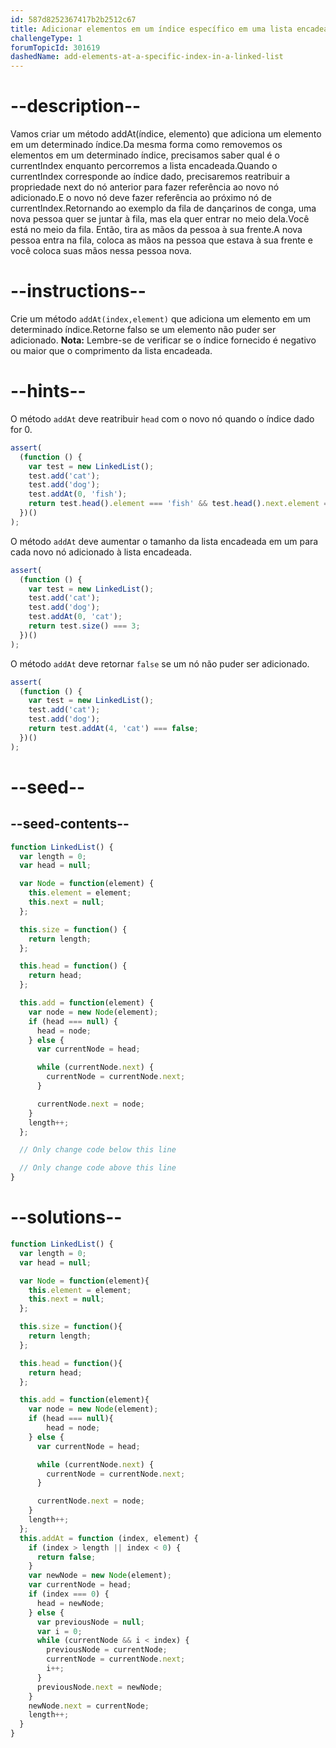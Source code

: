 ```yaml
---
id: 587d8252367417b2b2512c67
title: Adicionar elementos em um índice específico em uma lista encadeada
challengeType: 1
forumTopicId: 301619
dashedName: add-elements-at-a-specific-index-in-a-linked-list
---
```


# --description--

Vamos criar um método addAt(índice, elemento) que adiciona um elemento em um determinado índice.Da mesma forma como removemos os elementos em um determinado índice, precisamos saber qual é o currentIndex enquanto percorremos a lista encadeada.Quando o currentIndex corresponde ao índice dado, precisaremos reatribuir a propriedade next do nó anterior para fazer referência ao novo nó adicionado.E o novo nó deve fazer referência ao próximo nó de currentIndex.Retornando ao exemplo da fila de dançarinos de conga, uma nova pessoa quer se juntar à fila, mas ela quer entrar no meio dela.Você está no meio da fila. Então, tira as mãos da pessoa à sua frente.A nova pessoa entra na fila, coloca as mãos na pessoa que estava à sua frente e você coloca suas mãos nessa pessoa nova.

# --instructions--

Crie um método `addAt(index,element)` que adiciona um elemento em um determinado índice.Retorne falso se um elemento não puder ser adicionado. **Nota:** Lembre-se de verificar se o índice fornecido é negativo ou maior que o comprimento da lista encadeada.

# --hints--

O método `addAt` deve reatribuir `head` com o novo nó quando o índice dado for 0.

```js
assert(
  (function () {
    var test = new LinkedList();
    test.add('cat');
    test.add('dog');
    test.addAt(0, 'fish');
    return test.head().element === 'fish' && test.head().next.element === 'cat';
  })()
);
```

O método `addAt` deve aumentar o tamanho da lista encadeada em um para cada novo nó adicionado à lista encadeada.

```js
assert(
  (function () {
    var test = new LinkedList();
    test.add('cat');
    test.add('dog');
    test.addAt(0, 'cat');
    return test.size() === 3;
  })()
);
```

O método `addAt` deve retornar `false` se um nó não puder ser adicionado.

```js
assert(
  (function () {
    var test = new LinkedList();
    test.add('cat');
    test.add('dog');
    return test.addAt(4, 'cat') === false;
  })()
);
```

# --seed--

## --seed-contents--

```js
function LinkedList() {
  var length = 0;
  var head = null;

  var Node = function(element) {
    this.element = element;
    this.next = null;
  };

  this.size = function() {
    return length;
  };

  this.head = function() {
    return head;
  };

  this.add = function(element) {
    var node = new Node(element);
    if (head === null) {
      head = node;
    } else {
      var currentNode = head;

      while (currentNode.next) {
        currentNode = currentNode.next;
      }

      currentNode.next = node;
    }
    length++;
  };

  // Only change code below this line

  // Only change code above this line
}
```

# --solutions--

```js
function LinkedList() {
  var length = 0;
  var head = null;

  var Node = function(element){
    this.element = element;
    this.next = null;
  };

  this.size = function(){
    return length;
  };

  this.head = function(){
    return head;
  };

  this.add = function(element){
    var node = new Node(element);
    if (head === null){
        head = node;
    } else {
      var currentNode = head;

      while (currentNode.next) {
        currentNode = currentNode.next;
      }

      currentNode.next = node;
    }
    length++;
  };
  this.addAt = function (index, element) {
    if (index > length || index < 0) {
      return false;
    }
    var newNode = new Node(element);
    var currentNode = head;
    if (index === 0) {
      head = newNode;
    } else {
      var previousNode = null;
      var i = 0;
      while (currentNode && i < index) {
        previousNode = currentNode;
        currentNode = currentNode.next;
        i++;
      }
      previousNode.next = newNode;
    }
    newNode.next = currentNode;
    length++;
  }
}
```
